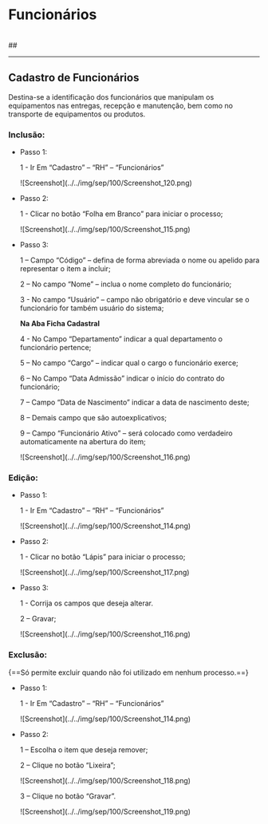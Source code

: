 # Funcionários

\
\##

***

## Cadastro de Funcionários

Destina-se a identificação dos funcionários que manipulam os equipamentos nas entregas, recepção e manutenção, bem como no transporte de equipamentos ou produtos.

### Inclusão:

*   Passo 1:

    1 - Ir Em “Cadastro” – “RH” – “Funcionários”

    !\[Screenshot]\(../../img/sep/100/Screenshot\_120.png)
*   Passo 2:

    1 - Clicar no botão “Folha em Branco” para iniciar o processo;

    !\[Screenshot]\(../../img/sep/100/Screenshot\_115.png)
*   Passo 3:

    1 – Campo “Código” – defina de forma abreviada o nome ou apelido para representar o item a incluir;

    2 – No campo “Nome” – inclua o nome completo do funcionário;

    3 - No campo “Usuário” – campo não obrigatório e deve vincular se o funcionário for também usuário do sistema;

    **Na Aba Ficha Cadastral**

    4 - No Campo “Departamento” indicar a qual departamento o funcionário pertence;

    5 – No campo “Cargo” – indicar qual o cargo o funcionário exerce;

    6 – No Campo “Data Admissão” indicar o início do contrato do funcionário;

    7 – Campo “Data de Nascimento” indicar a data de nascimento deste;

    8 – Demais campo que são autoexplicativos;

    9 – Campo “Funcionário Ativo” – será colocado como verdadeiro automaticamente na abertura do item;

    !\[Screenshot]\(../../img/sep/100/Screenshot\_116.png)

### Edição:

*   Passo 1:

    1 - Ir Em “Cadastro” – “RH” – “Funcionários”

    !\[Screenshot]\(../../img/sep/100/Screenshot\_114.png)
*   Passo 2:

    1 - Clicar no botão “Lápis” para iniciar o processo;

    !\[Screenshot]\(../../img/sep/100/Screenshot\_117.png)
*   Passo 3:

    1 - Corrija os campos que deseja alterar.

    2 – Gravar;

    !\[Screenshot]\(../../img/sep/100/Screenshot\_116.png)

### Exclusão:

{==Só permite excluir quando não foi utilizado em nenhum processo.==}

*   Passo 1:

    1 - Ir Em “Cadastro” – “RH” – “Funcionários”

    !\[Screenshot]\(../../img/sep/100/Screenshot\_114.png)
*   Passo 2:

    1 – Escolha o item que deseja remover;

    2 – Clique no botão “Lixeira”;

    !\[Screenshot]\(../../img/sep/100/Screenshot\_118.png)

    3 – Clique no botão “Gravar”.

    !\[Screenshot]\(../../img/sep/100/Screenshot\_119.png)
